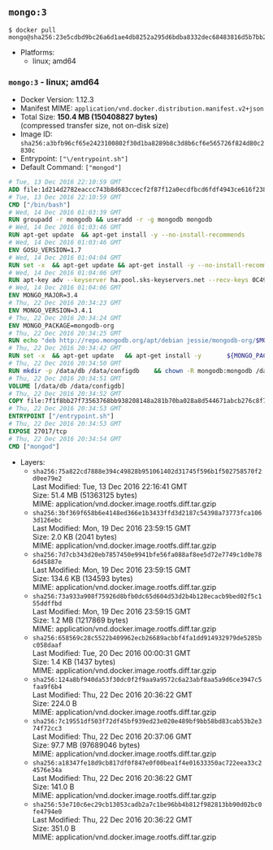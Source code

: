 ## `mongo:3`

```console
$ docker pull mongo@sha256:23e5cdbd9bc26a6d1ae4db8252a295d6bdba8332dec68483816d5b7bb2438d7d
```

-	Platforms:
	-	linux; amd64

### `mongo:3` - linux; amd64

-	Docker Version: 1.12.3
-	Manifest MIME: `application/vnd.docker.distribution.manifest.v2+json`
-	Total Size: **150.4 MB (150408827 bytes)**  
	(compressed transfer size, not on-disk size)
-	Image ID: `sha256:a3bfb96cf65e2423100802f30d1ba8289b8c3d8b6cf6e565726f824d80c2830c`
-	Entrypoint: `["\/entrypoint.sh"]`
-	Default Command: `["mongod"]`

```dockerfile
# Tue, 13 Dec 2016 22:10:59 GMT
ADD file:1d214d2782eaccc743b8d683ccecf2f87f12a0ecdfbcd6fdf4943ce616f23870 in / 
# Tue, 13 Dec 2016 22:10:59 GMT
CMD ["/bin/bash"]
# Wed, 14 Dec 2016 01:03:39 GMT
RUN groupadd -r mongodb && useradd -r -g mongodb mongodb
# Wed, 14 Dec 2016 01:03:46 GMT
RUN apt-get update 	&& apt-get install -y --no-install-recommends 		numactl 	&& rm -rf /var/lib/apt/lists/*
# Wed, 14 Dec 2016 01:03:46 GMT
ENV GOSU_VERSION=1.7
# Wed, 14 Dec 2016 01:04:04 GMT
RUN set -x 	&& apt-get update && apt-get install -y --no-install-recommends ca-certificates wget && rm -rf /var/lib/apt/lists/* 	&& wget -O /usr/local/bin/gosu "https://github.com/tianon/gosu/releases/download/$GOSU_VERSION/gosu-$(dpkg --print-architecture)" 	&& wget -O /usr/local/bin/gosu.asc "https://github.com/tianon/gosu/releases/download/$GOSU_VERSION/gosu-$(dpkg --print-architecture).asc" 	&& export GNUPGHOME="$(mktemp -d)" 	&& gpg --keyserver ha.pool.sks-keyservers.net --recv-keys B42F6819007F00F88E364FD4036A9C25BF357DD4 	&& gpg --batch --verify /usr/local/bin/gosu.asc /usr/local/bin/gosu 	&& rm -r "$GNUPGHOME" /usr/local/bin/gosu.asc 	&& chmod +x /usr/local/bin/gosu 	&& gosu nobody true 	&& apt-get purge -y --auto-remove ca-certificates wget
# Wed, 14 Dec 2016 01:04:06 GMT
RUN apt-key adv --keyserver ha.pool.sks-keyservers.net --recv-keys 0C49F3730359A14518585931BC711F9BA15703C6
# Wed, 14 Dec 2016 01:04:06 GMT
ENV MONGO_MAJOR=3.4
# Thu, 22 Dec 2016 20:34:23 GMT
ENV MONGO_VERSION=3.4.1
# Thu, 22 Dec 2016 20:34:24 GMT
ENV MONGO_PACKAGE=mongodb-org
# Thu, 22 Dec 2016 20:34:25 GMT
RUN echo "deb http://repo.mongodb.org/apt/debian jessie/mongodb-org/$MONGO_MAJOR main" > /etc/apt/sources.list.d/mongodb-org.list
# Thu, 22 Dec 2016 20:34:42 GMT
RUN set -x 	&& apt-get update 	&& apt-get install -y 		${MONGO_PACKAGE}=$MONGO_VERSION 		${MONGO_PACKAGE}-server=$MONGO_VERSION 		${MONGO_PACKAGE}-shell=$MONGO_VERSION 		${MONGO_PACKAGE}-mongos=$MONGO_VERSION 		${MONGO_PACKAGE}-tools=$MONGO_VERSION 	&& rm -rf /var/lib/apt/lists/* 	&& rm -rf /var/lib/mongodb 	&& mv /etc/mongod.conf /etc/mongod.conf.orig
# Thu, 22 Dec 2016 20:34:50 GMT
RUN mkdir -p /data/db /data/configdb 	&& chown -R mongodb:mongodb /data/db /data/configdb
# Thu, 22 Dec 2016 20:34:51 GMT
VOLUME [/data/db /data/configdb]
# Thu, 22 Dec 2016 20:34:52 GMT
COPY file:7f1f8bb27f73563768bb938208148a281b70ba028a8d544671abcb276c8f741c in /entrypoint.sh 
# Thu, 22 Dec 2016 20:34:53 GMT
ENTRYPOINT ["/entrypoint.sh"]
# Thu, 22 Dec 2016 20:34:53 GMT
EXPOSE 27017/tcp
# Thu, 22 Dec 2016 20:34:54 GMT
CMD ["mongod"]
```

-	Layers:
	-	`sha256:75a822cd7888e394c49828b951061402d31745f596b1f502758570f2d0ee79e2`  
		Last Modified: Tue, 13 Dec 2016 22:16:41 GMT  
		Size: 51.4 MB (51363125 bytes)  
		MIME: application/vnd.docker.image.rootfs.diff.tar.gzip
	-	`sha256:3bf369f658b6e4148ed366e1b3433ffd3d2187c54398a73773fca1063d126ebc`  
		Last Modified: Mon, 19 Dec 2016 23:59:15 GMT  
		Size: 2.0 KB (2041 bytes)  
		MIME: application/vnd.docker.image.rootfs.diff.tar.gzip
	-	`sha256:7d7cb343d20eb7857450e9941bfe56fa088af8ee5d72e7749c1d0e786d45887e`  
		Last Modified: Mon, 19 Dec 2016 23:59:15 GMT  
		Size: 134.6 KB (134593 bytes)  
		MIME: application/vnd.docker.image.rootfs.diff.tar.gzip
	-	`sha256:73a933a908f75926d8bfb0dc65d604d53d2b4b128ecacb9bed02f5c155ddffbd`  
		Last Modified: Mon, 19 Dec 2016 23:59:15 GMT  
		Size: 1.2 MB (1217869 bytes)  
		MIME: application/vnd.docker.image.rootfs.diff.tar.gzip
	-	`sha256:658569c28c5522b409962ecb26689acbbf4fa1dd914932979de5285bc058daaf`  
		Last Modified: Tue, 20 Dec 2016 00:00:31 GMT  
		Size: 1.4 KB (1437 bytes)  
		MIME: application/vnd.docker.image.rootfs.diff.tar.gzip
	-	`sha256:124a8bf940da53f30dc0f2f9aa9a9572c6a23abf8aa5a9d6ce3947c5faa9f6b4`  
		Last Modified: Thu, 22 Dec 2016 20:36:22 GMT  
		Size: 224.0 B  
		MIME: application/vnd.docker.image.rootfs.diff.tar.gzip
	-	`sha256:7c19551df503f72df45bf939ed23e020e489bf9bb58bd83cab53b2e374f72cc3`  
		Last Modified: Thu, 22 Dec 2016 20:37:06 GMT  
		Size: 97.7 MB (97689046 bytes)  
		MIME: application/vnd.docker.image.rootfs.diff.tar.gzip
	-	`sha256:a18347fe18d9cb817df0f847e0f00bea1f4e01633350ac722eea33c24576e34a`  
		Last Modified: Thu, 22 Dec 2016 20:36:22 GMT  
		Size: 141.0 B  
		MIME: application/vnd.docker.image.rootfs.diff.tar.gzip
	-	`sha256:53e710c6ec29cb13053cadb2a7c1be96bb4b812f982813bb90d02bc0fe4794e0`  
		Last Modified: Thu, 22 Dec 2016 20:36:22 GMT  
		Size: 351.0 B  
		MIME: application/vnd.docker.image.rootfs.diff.tar.gzip
